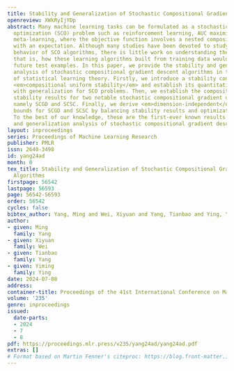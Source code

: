 ```yaml
---
title: Stability and Generalization of Stochastic Compositional Gradient Descent Algorithms
openreview: XWkRyIjYDp
abstract: Many machine learning tasks can be formulated as a stochastic compositional
  optimization (SCO) problem such as reinforcement learning, AUC maximization and
  meta-learning, where the objective function involves a nested composition associated
  with an expectation. Although many studies have been devoted to studying the convergence
  behavior of SCO algorithms, there is little work on understanding their generalization,
  that is, how these learning algorithms built from training data would behave on
  future test examples. In this paper, we provide the stability and generalization
  analysis of stochastic compositional gradient descent algorithms in the framework
  of statistical learning theory. Firstly, we introduce a stability concept called
  <em>compositional uniform stability</em> and establish its quantitative relation
  with generalization for SCO problems. Then, we establish the compositional uniform
  stability results for two notable stochastic compositional gradient descent algorithms,
  namely SCGD and SCSC. Finally, we derive <em>dimension-independent</em> excess risk
  bounds for SCGD and SCSC by balancing stability results and optimization errors.
  To the best of our knowledge, these are the first-ever known results on stability
  and generalization analysis of stochastic compositional gradient descent algorithms.
layout: inproceedings
series: Proceedings of Machine Learning Research
publisher: PMLR
issn: 2640-3498
id: yang24ad
month: 0
tex_title: Stability and Generalization of Stochastic Compositional Gradient Descent
  Algorithms
firstpage: 56542
lastpage: 56593
page: 56542-56593
order: 56542
cycles: false
bibtex_author: Yang, Ming and Wei, Xiyuan and Yang, Tianbao and Ying, Yiming
author:
- given: Ming
  family: Yang
- given: Xiyuan
  family: Wei
- given: Tianbao
  family: Yang
- given: Yiming
  family: Ying
date: 2024-07-08
address:
container-title: Proceedings of the 41st International Conference on Machine Learning
volume: '235'
genre: inproceedings
issued:
  date-parts:
  - 2024
  - 7
  - 8
pdf: https://proceedings.mlr.press/v235/yang24ad/yang24ad.pdf
extras: []
# Format based on Martin Fenner's citeproc: https://blog.front-matter.io/posts/citeproc-yaml-for-bibliographies/
---
```

